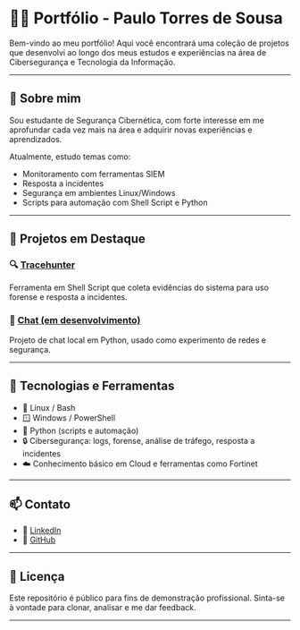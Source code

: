# 👨‍💻 Portfólio - Paulo Torres de Sousa

Bem-vindo ao meu portfólio! Aqui você encontrará uma coleção de projetos que desenvolvi ao longo dos meus estudos e experiências na área de Cibersegurança e Tecnologia da Informação.

---

## 🧠 Sobre mim

Sou estudante de Segurança Cibernética, com forte interesse em me aprofundar cada vez mais na área e adquirir novas experiências e aprendizados.

Atualmente, estudo temas como:

- Monitoramento com ferramentas SIEM
- Resposta a incidentes
- Segurança em ambientes Linux/Windows
- Scripts para automação com Shell Script e Python

---

## 🚀 Projetos em Destaque

### 🔍 [Tracehunter](https://github.com/paulotorresousa/Tracehunter)
Ferramenta em Shell Script que coleta evidências do sistema para uso forense e resposta a incidentes.

### 💬 [Chat (em desenvolvimento)](https://github.com/paulotorresousa/chat)
Projeto de chat local em Python, usado como experimento de redes e segurança.

---

## 🧰 Tecnologias e Ferramentas

- 🐧 Linux / Bash
- 🪟 Windows / PowerShell
- 🐍 Python (scripts e automação)
- 🔒 Cibersegurança: logs, forense, análise de tráfego, resposta a incidentes
- ☁️ Conhecimento básico em Cloud e ferramentas como Fortinet

---

## 📫 Contato

- 🔗 [LinkedIn](https://www.linkedin.com/in/paulotorresousa)
- 🐙 [GitHub](https://github.com/paulotorresousa)


---

## 📄 Licença

Este repositório é público para fins de demonstração profissional. Sinta-se à vontade para clonar, analisar e me dar feedback.

---

